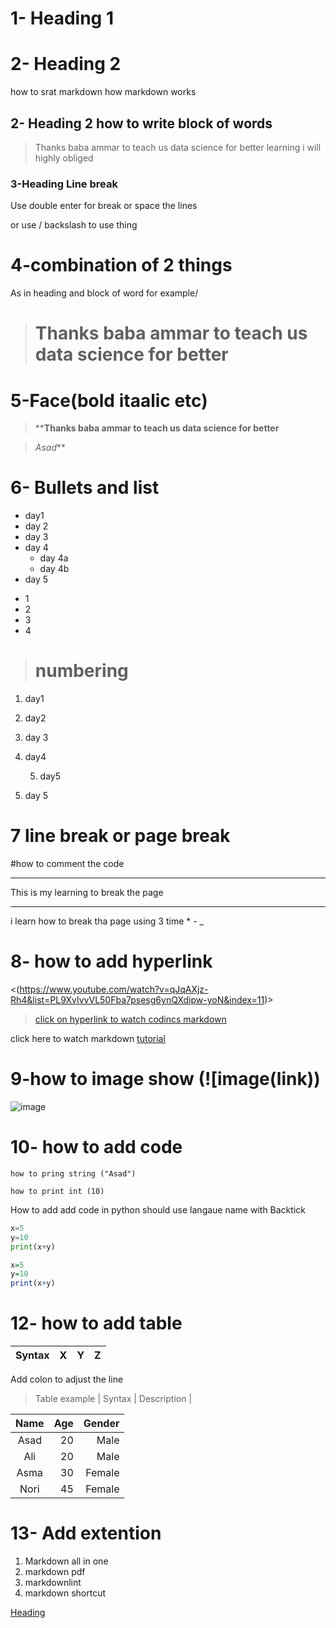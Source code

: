 # 1- Heading 1 
# 2- Heading 2
how to srat markdown how markdown works

## 2- Heading 2 how to write block of words
>Thanks baba ammar to teach us data science for better 
>learning i will highly obliged 


### 3-Heading Line break

Use double enter for break or space the lines

or use / backslash to use thing 

# 4-combination of 2 things

As in heading and block of word for example/
> # Thanks baba ammar to teach us data science for better


# 5-Face(bold itaalic etc)

>****Thanks baba ammar to teach us data science for better**

>*Asad***


# 6- Bullets and list
- day1
- day 2
- day 3
- day 4
    - day 4a
    - day 4b
- day 5

+ 1
+ 2
+ 3
+ 4
  
># numbering
1. day1
2. day2
3. day 3
4. day4
   
    5. day5
 5. day 5
   

# 7 line break or page break

<!-- This is my learning to break the line--> #how to comment the code 
---
This is my learning to break the page
***
i learn how to break tha page using 3 time * - _

# 8- how to add hyperlink

<(https://www.youtube.com/watch?v=qJqAXjz-Rh4&list=PL9XvIvvVL50Fba7psesg6ynQXdipw-yoN&index=11)>

>[click on hyperlink to watch codincs markdown](https://www.youtube.com/watch?v=qJqAXjz-Rh4&list=PL9XvIvvVL50Fba7psesg6ynQXdipw-yoN&index=11
)

[markdown]: https://www.youtube.com/watch?v=qJqAXjz-Rh4&list=PL9XvIvvVL50Fba7psesg6ynQXdipw-yoN&index=11


click here to watch markdown [tutorial][markdown]


# 9-how to image show (![image(link))

![image](https://www.google.com/url?sa=i&url=https%3A%2F%2Fwww.pinterest.com%2Fpin%2F102904214184805658%2F&psig=AOvVaw2Z4Z3z5X3Q3Y7J6Q6J3z1A&ust=1636763946530000&source=images&cd=vfe&ved=0CAsQjRxqFwoTCIC9qL2X7_cCFQAAAAAdAAAAABAD)


# 10- how to add code

`how to pring string ("Asad")`


 `how to print int (10)`

 How to add add code in python should use langaue name with Backtick

 ```python
 x=5
 y=10
 print(x+y)
 ```

  ```R
 x=5
 y=10
 print(x+y)
 ```


 # 12- how to add table 
Syntax |X|Y|Z| 
------|---|---|---|
Add colon to adjust the line

>Table example
| Syntax | Description |

 | Name | Age | Gender |
 | :---: | ---: | ---: |
 | Asad | 20 | Male |
 | Ali | 20 | Male |
 | Asma|  30 | Female
 | Nori| 45 | Female

# 13- Add extention 

1. Markdown all in one
2. markdown pdf
3. markdownlint
4. markdown shortcut

[Heading](#1--heading-1)
[](#2--heading-2)
